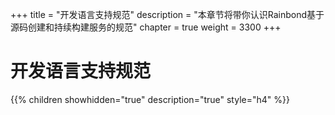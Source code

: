 +++
title = "开发语言支持规范"
description = "本章节将带你认识Rainbond基于源码创建和持续构建服务的规范"
chapter = true
weight = 3300
+++

# 开发语言支持规范

{{% children showhidden="true" description="true" style="h4"  %}}
